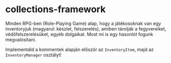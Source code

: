 # collections-framework

Minden RPG-ben (Role-Playing Game) alap, hogy a játékosoknak van egy inventoryjuk 
(magyarul: készlet, felszerelés), amiben tárolják a fegyvereiket,
védőfelszerelésüket, egyéb dolgaikat. Most mi is egy hasonlót fogunk megvalósítani.

Implementáld a kommentek alapján először az `InventoryItem`, majd az `InventoryManager` osztályt!